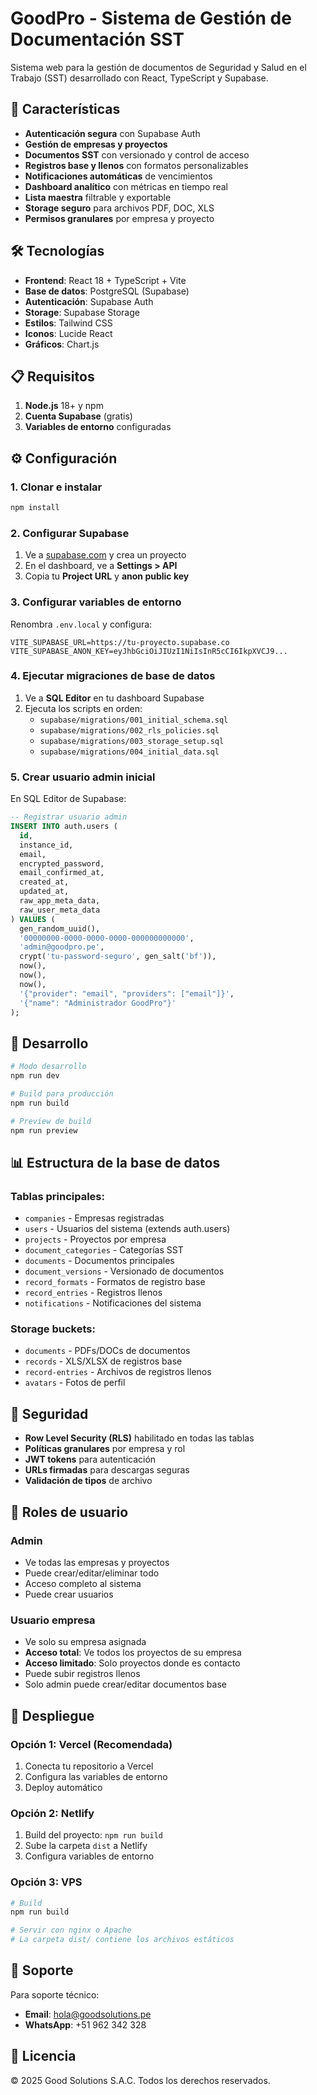 # GoodPro - Sistema de Gestión de Documentación SST

Sistema web para la gestión de documentos de Seguridad y Salud en el Trabajo (SST) desarrollado con React, TypeScript y Supabase.

## 🚀 Características

- **Autenticación segura** con Supabase Auth
- **Gestión de empresas y proyectos**
- **Documentos SST** con versionado y control de acceso
- **Registros base y llenos** con formatos personalizables  
- **Notificaciones automáticas** de vencimientos
- **Dashboard analítico** con métricas en tiempo real
- **Lista maestra** filtrable y exportable
- **Storage seguro** para archivos PDF, DOC, XLS
- **Permisos granulares** por empresa y proyecto

## 🛠️ Tecnologías

- **Frontend**: React 18 + TypeScript + Vite
- **Base de datos**: PostgreSQL (Supabase)
- **Autenticación**: Supabase Auth
- **Storage**: Supabase Storage
- **Estilos**: Tailwind CSS
- **Iconos**: Lucide React
- **Gráficos**: Chart.js

## 📋 Requisitos

1. **Node.js** 18+ y npm
2. **Cuenta Supabase** (gratis)
3. **Variables de entorno** configuradas

## ⚙️ Configuración

### 1. Clonar e instalar

```bash
npm install
```

### 2. Configurar Supabase

1. Ve a [supabase.com](https://supabase.com) y crea un proyecto
2. En el dashboard, ve a **Settings > API**
3. Copia tu **Project URL** y **anon public key**

### 3. Configurar variables de entorno

Renombra `.env.local` y configura:

```env
VITE_SUPABASE_URL=https://tu-proyecto.supabase.co
VITE_SUPABASE_ANON_KEY=eyJhbGciOiJIUzI1NiIsInR5cCI6IkpXVCJ9...
```

### 4. Ejecutar migraciones de base de datos

1. Ve a **SQL Editor** en tu dashboard Supabase
2. Ejecuta los scripts en orden:
   - `supabase/migrations/001_initial_schema.sql`
   - `supabase/migrations/002_rls_policies.sql` 
   - `supabase/migrations/003_storage_setup.sql`
   - `supabase/migrations/004_initial_data.sql`

### 5. Crear usuario admin inicial

En SQL Editor de Supabase:

```sql
-- Registrar usuario admin
INSERT INTO auth.users (
  id,
  instance_id,
  email,
  encrypted_password,
  email_confirmed_at,
  created_at,
  updated_at,
  raw_app_meta_data,
  raw_user_meta_data
) VALUES (
  gen_random_uuid(),
  '00000000-0000-0000-0000-000000000000',
  'admin@goodpro.pe',
  crypt('tu-password-seguro', gen_salt('bf')),
  now(),
  now(),
  now(),
  '{"provider": "email", "providers": ["email"]}',
  '{"name": "Administrador GoodPro"}'
);
```

## 🚀 Desarrollo

```bash
# Modo desarrollo
npm run dev

# Build para producción
npm run build

# Preview de build
npm run preview
```

## 📊 Estructura de la base de datos

### Tablas principales:
- `companies` - Empresas registradas
- `users` - Usuarios del sistema (extends auth.users)
- `projects` - Proyectos por empresa
- `document_categories` - Categorías SST
- `documents` - Documentos principales
- `document_versions` - Versionado de documentos
- `record_formats` - Formatos de registro base
- `record_entries` - Registros llenos
- `notifications` - Notificaciones del sistema

### Storage buckets:
- `documents` - PDFs/DOCs de documentos
- `records` - XLS/XLSX de registros base  
- `record-entries` - Archivos de registros llenos
- `avatars` - Fotos de perfil

## 🔐 Seguridad

- **Row Level Security (RLS)** habilitado en todas las tablas
- **Políticas granulares** por empresa y rol
- **JWT tokens** para autenticación
- **URLs firmadas** para descargas seguras
- **Validación de tipos** de archivo

## 👥 Roles de usuario

### **Admin**
- Ve todas las empresas y proyectos
- Puede crear/editar/eliminar todo
- Acceso completo al sistema
- Puede crear usuarios

### **Usuario empresa**
- Ve solo su empresa asignada
- **Acceso total**: Ve todos los proyectos de su empresa
- **Acceso limitado**: Solo proyectos donde es contacto
- Puede subir registros llenos
- Solo admin puede crear/editar documentos base

## 🚀 Despliegue

### Opción 1: Vercel (Recomendada)

1. Conecta tu repositorio a Vercel
2. Configura las variables de entorno
3. Deploy automático

### Opción 2: Netlify

1. Build del proyecto: `npm run build`
2. Sube la carpeta `dist` a Netlify
3. Configura variables de entorno

### Opción 3: VPS

```bash
# Build
npm run build

# Servir con nginx o Apache
# La carpeta dist/ contiene los archivos estáticos
```

## 📧 Soporte

Para soporte técnico:
- **Email**: hola@goodsolutions.pe
- **WhatsApp**: +51 962 342 328

## 📄 Licencia

© 2025 Good Solutions S.A.C. Todos los derechos reservados.